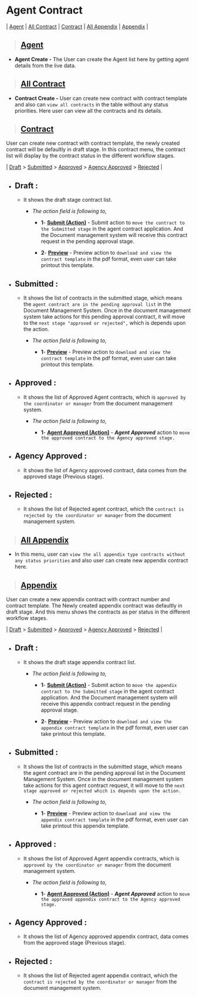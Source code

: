 # **Agent Contract**

| [Agent](#agent) | [All Contract](#all-contract) | [Contract](#contract) | [All Appendix](#all-appendix) | [Appendix](#appendix) |

> ## **[Agent](#agent-contract)**

  - **Agent Create -** The User can create the Agent list here by getting agent details from the live data.

> ## **[All Contract](#agent)**

  - **Contract Create -** User can create new contract with contract template and also can `view all contracts` in the table without any status priorities. Here user can view all the contracts and its details.

> ## **[Contract](#all-contract)**

User can create new contract with contract template, the newly created contract will be defaultly in draft stage. In this contract menu, the contract list will display by the contract status in the different workflow stages.

| [Draft](#draft) > [Submitted](#submitted) > [Approved](#approved) > [Agency Approved](#agency-approved) > [Rejected](#rejected) |

- ## **Draft :**

  -  It shows the draft stage contract list.

      - _The action field is following to,_

        - **1**- **[Submit (Action)](#submit)** - Submit action to `move the contract to the Submitted stage` in the agent contract application. And the Document management system will receive this contract request in the pending approval stage.

        - **2**- **[Preview](#preview)** - Preview action to `download and view the contract template` in the pdf format, even user can take printout this template.

- ## **Submitted :**

  - It shows the list of contracts in the submitted stage, which means the `agent contract are in the pending approval list` in the Document Management System. Once in the document management system take actions for this pending approval contract, it will move to the `next stage "approved or rejected",` which is depends upon the action.

    - _The action field is following to,_

      - **1**- **[Preview](#preview)** - Preview action to `download and view the contract template` in the pdf format, even user can take printout this template.

- ## **Approved :**

  - It shows the list of Approved Agent contracts, which is `approved by the coordinator or manager` from the document management system.

    - _The action field is following to,_

      - **1**- **[Agent Approved (Action)](#agent-approved)** - _**Agent Approved**_ action to `move the approved contract to the Agency approved stage.`

- ## **Agency Approved :**

  - It shows the list of Agency approved contract, data comes from the approved stage (Previous stage).

- ## **Rejected :**

  - It shows the list of Rejected agent contract, which the `contract is rejected by the coordinator or manager` from the document management system.

> ## **[All Appendix](#contract)**

  - In this menu, user can `view the all appendix type contracts without any status priorities` and also user can create new appendix contract here.

> ## **[Appendix](#all-appendix)**

User can create a new appendix contract with contract number and contract template. The Newly created appendix contract was defaultly in draft stage. And this menu shows the contracts as per status in the different workflow stages.

| [Draft](#draft-1) > [Submitted](#submitted-1) > [Approved](#approved-1) > [Agency Approved](#agency-approved-1) > [Rejected](#rejected-1) |

- ## **Draft :**

  -  It shows the draft stage appendix contract list.

      - _The action field is following to,_

        - **1**- **[Submit (Action)](#submit)** - Submit action to `move the appendix contract to the Submitted stage` in the agent contract application. And the Document management system will receive this appendix contract request in the pending approval stage.

        - **2**- **[Preview](#preview)** - Preview action to `download and view the appendix contract template` in the pdf format, even user can take printout this template.

- ## **Submitted :**

  - It shows the list of contracts in the submitted stage, which means the agent contract are in the pending approval list in the Document Management System. Once in the document management system take actions for this agent contract request, it will move to the `next stage approved or rejected which is depends upon the action.`

    - _The action field is following to,_

      - **1**- **[Preview](#preview)** - Preview action to `download and view the appendix contract template` in the pdf format, even user can take printout this appendix template.

- ## **Approved :**

  - It shows the list of Approved Agent appendix contracts, which is `approved by the coordinator or manager` from the document management system.

    - _The action field is following to,_

      - **1**- **[Agent Approved (Action)](#agent-approved)** - _**Agent Approved**_ action to `move the approved appendix contract to the Agency approved stage.`

- ## **Agency Approved :**

  - It shows the list of Agency approved appendix contract, data comes from the approved stage (Previous stage).

- ## **Rejected :**

  - It shows the list of Rejected agent appendix contract, which the `contract is rejected by the coordinator or manager` from the document management system.
